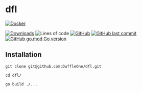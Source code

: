 # dfl

[![Docker](https://github.com/DuffleOne/dfl/workflows/Docker/badge.svg)](https://hub.docker.com/repository/docker/duffleone/dfl)

[![Downloads](https://img.shields.io/github/downloads/DuffleOne/dfl/total)](https://github.com/DuffleOne/dfl/pkgs/container/dfl)
![Lines of code](https://img.shields.io/tokei/lines/github/duffleone/dfl)
[![GitHub](https://img.shields.io/github/license/DuffleOne/dfl)](https://github.com/DuffleOne/dfl/blob/main/LICENSE)
[![GitHub last commit](https://img.shields.io/github/last-commit/duffleone/dfl)](https://github.com/DuffleOne/dfl/commits/main)
[![GitHub go.mod Go version](https://img.shields.io/github/go-mod/go-version/DuffleOne/dfl)](https://github.com/DuffleOne/dfl/blob/main/go/go.mod)

## Installation

`git clone git@github.com:DuffleOne/dfl.git`

`cd dfl/`

`go build ./...`

